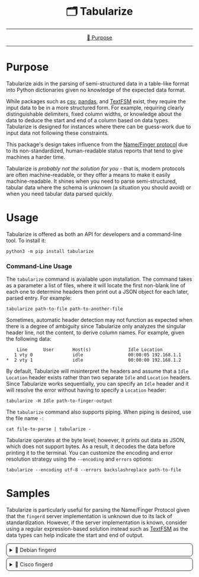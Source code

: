 <!--suppress HtmlDeprecatedAttribute-->
<div align="center">
   <h1>🗂️ Tabularize</h1>
</div>

<hr />

<div align="center">

[💼 Purpose](#purpose)

</div>

<hr />

# Purpose

Tabularize aids in the parsing of semi-structured data in a table-like format into Python dictionaries given no
knowledge of the expected data format.

While packages such as [csv](https://docs.python.org/3/library/csv.html), [pandas](https://pypi.org/project/pandas/),
and [TextFSM](https://pypi.org/project/textfsm/) exist, they require the input data to be in a more structured form. For 
example, requiring clearly distinguishable delimiters, fixed column widths, or knowledge about the data to deduce the 
start and end of a column based on data types. Tabularize is designed for instances where there can be guess-work due to 
input data not following these constraints.

This package's design takes influence from the [Name/Finger protocol](https://datatracker.ietf.org/doc/html/rfc742) due
to its non-standardized, human-readable status reports that tend to give machines a harder time.

Tabularize is _probably not the solution for you_ - that is, modern protocols are often machine-readable, or they offer 
a means to make it easily machine-readable. It shines when you need to parse semi-structured, tabular data where the
schema is unknown (a situation you should avoid) or when you need tabular data parsed quickly.

# Usage

Tabularize is offered as both an API for developers and a command-line tool. To install it:

```shell
python3 -m pip install tabularize
```

### Command-Line Usage

The `tabularize` command is available upon installation. The command takes as a parameter a list of files, where it will 
locate the first non-blank line of each one to determine headers then print out a JSON object for each later, parsed 
entry. For example:

```shell
tabularize path-to-file path-to-another-file
```

Sometimes, automatic header detection may not function as expected when there is a degree of ambiguity since Tabularize
only analyzes the singular header line, not the content, to derive column names. For example, given the following data:

```terminaloutput
    Line      User       Host(s)              Idle Location
   1 vty 0               idle                 00:00:05 192.168.1.1
*  2 vty 1               idle                 00:00:00 192.168.1.2
```

By default, Tabularize will misinterpret the headers and assume that a `Idle Location` header exists rather than two
separate `Idle` and `Location` headers. Since Tabularize works sequentially, you can specify an `Idle` header and it
will resolve the error without having to specify a `Location` header:

```shell
tabularize -H Idle path-to-finger-output
```

The `tabularize` command also supports piping. When piping is desired, use the file name `-`:
```shell
cat file-to-parse | tabularize -
```

Tabularize operates at the byte level; however, it prints out data as JSON, which does not support bytes. As a result,
it decodes the data before printing it to the terminal. You can customize the encoding and error resolution strategy
using the `--encoding` and `errors` options:

```shell
tabularize --encoding utf-8 --errors backslashreplace path-to-file
```

# Samples

Tabularize is particularly useful for parsing the Name/Finger Protocol given that the `fingerd` server implementation is 
unknown due to its lack of standardization. However, if the server implementation is known, consider using a 
regular expression-based solution instead such as [TextFSM](https://pypi.org/project/textfsm/) as the data types can
help indicate the start and end of output.

<details style="border: 1px solid; border-radius: 8px; padding: 8px; margin-top: 4px;">
<summary>🐧 Debian fingerd</summary>

```terminaloutput
Login     Name       Tty      Idle  Login Time   Office     Office Phone
alfred              *pts/0      1d  Oct 06 19:56 (192.168.1.1)
bert                 pts/1      2d  Oct 06 12:34 (:pts/0:S.0)
chase                pts/2      3d  Oct 06 05:43 (:pts/0:S.1)
```

```json
[
  {"Login": "alfred", "Tty": "*pts/0", "Idle": "1d", "Login Time": "Oct 06 19:56", "Office": "(192.168.1.1)"},
  {"Login": "bert", "Tty": "pts/1", "Idle": "2d", "Login Time": "Oct 06 12:34", "Office": "(:pts/0:S.0)"},
  {"Login": "chase", "Tty": "pts/2", "Idle": "3d", "Login Time": "Oct 06 05:43", "Office": "(:pts/0:S.1)"}
]
```

</details>

<details style="border: 1px solid; border-radius: 8px; padding: 8px; margin-top: 4px;">
<summary>📡 Cisco fingerd</summary>

```terminaloutput
    Line       User       Host(s)              Idle       Location
   1 vty 0                idle                 00:00:00 
```

```json
[
  {"Line": "1 vty 0", "Host(s)": "idle", "Idle": "00:00:00"}
]
```

</details>